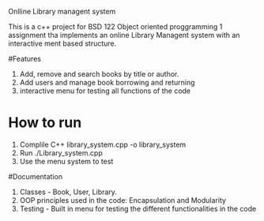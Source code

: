 Onlline Library managent system

This is a c++ project for BSD 122 Object oriented proggramming 1 assignment tha implements an online Library Managent system with an interactive ment based structure.

#Features
 1. Add, remove and search books by title or author.
 2. Add users and manage book borrowing and returning
 3. interactive menu for testing all functions of the code

# How to run
 1. Complile C++ library_system.cpp -o library_system
 2. Run ./Library_system.cpp
 3. Use the menu system to test

#Documentation
 1. Classes - Book, User, Library.
 2. OOP principles used in the code: Encapsulation and Modularity
 3. Testing - Built in menu for testing the different functionalities in the code
